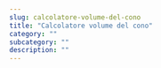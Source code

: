 ```yaml
---
slug: calcolatore-volume-del-cono
title: "Calcolatore volume del cono"
category: ""
subcategory: ""
description: ""
---
```



